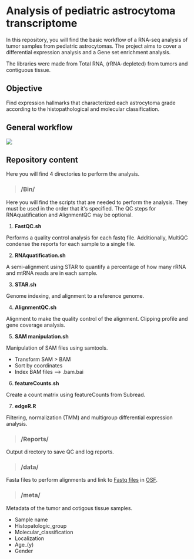 # Analysis of pediatric astrocytoma transcriptome 

In this repository, you will find the basic workflow of a RNA-seq analysis of tumor samples from pediatric astrocytomas. The project aims to cover a differential expression analysis and a Gene set enrichment analysis. 

The libraries were made from Total RNA, (rRNA-depleted) from tumors and contiguous tissue. 



## Objective

Find expression hallmarks that characterized each astrocytoma grade according to the histopathological and molecular classification.

## General workflow
![](https://github.com/FernandaDiaz12/pediatric_astrocytoma/blob/master/Bulk%20work-flow.png)



## Repository content 

Here you will find 4 directories to perform the analysis.

>### /Bin/
  
  Here you will find the scripts that are needed to perform the analysis. They must be used in the order that it's specified. The QC steps for RNAquatification and AlignmentQC may be optional.
  
   1. **FastQC.sh** 
  
  Performs a quality control analysis for each fastq file. Additionally, MultiQC condense the reports for each sample to a single file.
  
   2. **RNAquatification.sh** 
  
  A semi-alignment using STAR to quantify a percentage of how many rRNA and mtRNA reads are in each sample.
  
 
  3. **STAR.sh** 

Genome indexing, and alignment to a reference genome.

4. **AlignmentQC.sh** 

Alignment to make the quality control of the alignment. Clipping profile and gene coverage analysis.


5. **SAM manipulation.sh** 

Manipulation of SAM files using samtools. 

* Transform SAM > BAM 
* Sort by coordinates
* Index BAM files —> .bam.bai


6. **featureCounts.sh** 
  
Create a count matrix using featureCounts from Subread. 


7. **edgeR.R** 

Filtering, normalization (TMM) and multigroup differential expression analysis. 



>### /Reports/

Output directory to save QC and log reports. 


>### /data/

Fasta files to perform alignments and link to [Fastq files](https://osf.io/confirm/3h6s8/0l71H7vSGrjFnOMuEys1MDbn8L4XPO/)
in [OSF](https://osf.io/).

>### /meta/

Metadata of the tumor and cotigous tissue samples. 

* Sample name
* Histopatologic_group
* Molecular_classification
* Localization
* Age_(y)
* Gender



